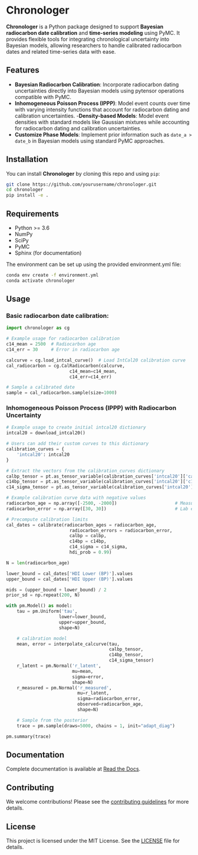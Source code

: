 # Chronologer

**Chronologer** is a Python package designed to support **Bayesian radiocarbon date calibration** and **time-series modeling** using PyMC. It provides flexible tools for integrating chronological uncertainty into Bayesian models, allowing researchers to handle calibrated radiocarbon dates and related time-series data with ease.

## Features

- **Bayesian Radiocarbon Calibration**: Incorporate radiocarbon dating uncertainties directly into Bayesian models using pytensor operations compatible with PyMC.
- **Inhomogeneous Poisson Process (IPPP)**: Model event counts over time with varying intensity functions that account for radiocarbon dating and calibration uncertainties.
-**Density-based Models**: Model event densities with standard models like Gaussian mixtures while
accounting for radiocarbon dating and calibration uncertainties.
- **Customize Phase Models**: Implement prior information such as `date_a > date_b` in Bayesian models using standard PyMC approaches.

## Installation

You can install **Chronologer** by cloning this repo and using `pip`:

```bash
git clone https://github.com/yourusername/chronologer.git
cd chronologer
pip install -e .
```

## Requirements
- Python >= 3.6
- NumPy
- SciPy
- PyMC
- Sphinx (for documentation)

The environment can be set up using the provided environment.yml file:

```bash
conda env create -f environment.yml
conda activate chronologer
```

## Usage

### Basic radiocarbon date calibration:

```python
import chronologer as cg

# Example usage for radiocarbon calibration
c14_mean = 2500  # Radiocarbon age
c14_err = 30     # Error in radiocarbon age

calcurve = cg.load_intcal_curve()  # Load IntCal20 calibration curve
cal_radiocarbon = cg.CalRadiocarbon(calcurve, 
                        c14_mean=c14_mean, 
                        c14_err=c14_err)

# Sample a calibrated date
sample = cal_radiocarbon.sample(size=1000)
```

### Inhomogeneous Poisson Process (IPPP) with Radiocarbon Uncertainty

```python
# Example usage to create initial intcal20 dictionary
intcal20 = download_intcal20()

# Users can add their custom curves to this dictionary
calibration_curves = {
    'intcal20': intcal20
}

# Extract the vectors from the calibration_curves dictionary
calbp_tensor = pt.as_tensor_variable(calibration_curves['intcal20']['calbp'])
c14bp_tensor = pt.as_tensor_variable(calibration_curves['intcal20']['c14bp'])
c14_sigma_tensor = pt.as_tensor_variable(calibration_curves['intcal20']['c14_sigma'])

# Example calibration curve data with negative values
radiocarbon_age = np.array([-2500, -2000])                      # Measured radiocarbon age
radiocarbon_error = np.array([30, 30])                          # Lab error

# Precompute calibration limits
cal_dates = calibrate(radiocarbon_ages = radiocarbon_age, 
                        radiocarbon_errors = radiocarbon_error, 
                        calbp = calbp, 
                        c14bp = c14bp, 
                        c14_sigma = c14_sigma, 
                        hdi_prob = 0.99)

N = len(radiocarbon_age)

lower_bound = cal_dates['HDI Lower (BP)'].values
upper_bound = cal_dates['HDI Upper (BP)'].values

mids = (upper_bound + lower_bound) / 2
prior_sd = np.repeat(200, N)

with pm.Model() as model:
    tau = pm.Uniform('tau', 
                    lower=lower_bound, 
                    upper=upper_bound,
                    shape=N)

    # calibration model
    mean, error = interpolate_calcurve(tau, 
                                       calbp_tensor, 
                                       c14bp_tensor, 
                                       c14_sigma_tensor)
    r_latent = pm.Normal('r_latent', 
                         mu=mean, 
                         sigma=error, 
                         shape=N)
    r_measured = pm.Normal('r_measured', 
                           mu=r_latent, 
                           sigma=radiocarbon_error, 
                           observed=radiocarbon_age,
                           shape=N)

    # Sample from the posterior
    trace = pm.sample(draws=5000, chains = 1, init="adapt_diag")

pm.summary(trace)
```

## Documentation

Complete documentation is available at [Read the Docs](https://chronologer.readthedocs.io).

## Contributing

We welcome contributions! Please see the [contributing guidelines](CONTRIBUTING.md) for more details.

## License

This project is licensed under the MIT License. See the [LICENSE](LICENSE) file for details.
